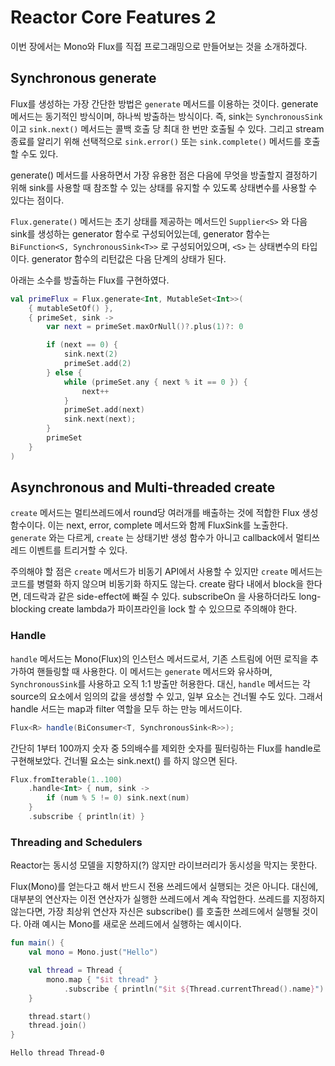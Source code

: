 # Reactor Core Features 2

이번 장에서는 Mono와 Flux를 직접 프로그래밍으로 만들어보는 것을 소개하겠다. 



## Synchronous generate

Flux를 생성하는 가장 간단한 방법은 `generate` 메서드를 이용하는 것이다. generate 메서드는 동기적인 방식이며, 하나씩 방출하는 방식이다. 즉, sink는 `SynchronousSink` 이고 `sink.next()` 메서드는 콜백 호출 당 최대 한 번만 호출될 수 있다. 그리고 stream 종료를 알리기 위해 선택적으로 `sink.error()` 또는 `sink.complete()` 메서드를 호출할 수도 있다.

generate() 메서드를 사용하면서 가장 유용한 점은 다음에 무엇을 방출할지 결정하기 위해 sink를 사용할 때 참조할 수 있는 상태를 유지할 수 있도록 상태변수를 사용할 수 있다는 점이다. 

`Flux.generate()` 메서드는 초기 상태를 제공하는 메서드인 `Supplier<S>` 와 다음 sink를 생성하는 generator 함수로 구성되어있는데, generator 함수는 `BiFunction<S, SynchronousSink<T>>` 로 구성되어있으며, `<S>` 는 상태변수의 타입이다. generator 함수의 리턴값은 다음 단계의 상태가 된다.



아래는 소수를 방출하는 Flux를 구현하였다.

```kotlin
val primeFlux = Flux.generate<Int, MutableSet<Int>>(
    { mutableSetOf() },
    { primeSet, sink ->
        var next = primeSet.maxOrNull()?.plus(1)?: 0

        if (next == 0) {
            sink.next(2)
            primeSet.add(2)
        } else {
            while (primeSet.any { next % it == 0 }) {
                next++
            }
            primeSet.add(next)
            sink.next(next);
        }
        primeSet
    }
)
```



## Asynchronous and Multi-threaded create

`create` 메서드는 멀티쓰레드에서 round당 여러개를 배출하는 것에 적합한 Flux 생성 함수이다. 이는 next, error, complete 메서드와 함께 FluxSink를 노출한다. `generate` 와는 다르게, `create` 는 상태기반 생성 함수가 아니고 callback에서 멀티쓰레드 이벤트를 트리거할 수 있다.

주의해야 할 점은 `create` 메서드가 비동기 API에서 사용할 수 있지만 `create` 메서드는 코드를 병렬화 하지 않으며 비동기화 하지도 않는다. create 람다 내에서 block을 한다면, 데드락과 같은 side-effect에 빠질 수 있다. subscribeOn 을 사용하더라도 long-blocking create lambda가 파이프라인을 lock 할 수 있으므로 주의해야 한다. 















### Handle

`handle` 메서드는 Mono(Flux)의 인스턴스 메서드로서, 기존 스트림에 어떤 로직을 추가하여 핸들링할 때 사용한다. 이 메서드는 `generate` 메서드와 유사하며, `SynchronousSink`를 사용하고 오직 1:1 방출만 허용한다. 대신, `handle` 메서드는 각 source의 요소에서 임의의 값을 생성할 수 있고, 일부 요소는 건너뛸 수도 있다. 그래서 handle 서드는 map과 filter 역할을 모두 하는 만능 메서드이다.

```java
Flux<R> handle(BiConsumer<T, SynchronousSink<R>>);	
```



간단히 1부터 100까지 숫자 중 5의배수를 제외한 숫자를 필터링하는 Flux를 handle로 구현해보았다. 건너뛸 요소는 sink.next() 를 하지 않으면 된다.

```kotlin
Flux.fromIterable(1..100)
    .handle<Int> { num, sink ->
        if (num % 5 != 0) sink.next(num)
    }
    .subscribe { println(it) }
```





### Threading and Schedulers

Reactor는 동시성 모델을 지향하지(?) 않지만 라이브러리가 동시성을 막지는 못한다. 

Flux(Mono)를 얻는다고 해서 반드시 전용 쓰레드에서 실행되는 것은 아니다. 대신에, 대부분의 연산자는 이전 연산자가 실행한 쓰레드에서 계속 작업한다. 쓰레드를 지정하지 않는다면, 가장 최상위 연산자 자신은 subscribe() 를 호출한 쓰레드에서 실행될 것이다. 아래 예시는 Mono를 새로운 쓰레드에서 실행하는 예시이다.

```kotlin
fun main() {
    val mono = Mono.just("Hello")

    val thread = Thread {
        mono.map { "$it thread" }
            .subscribe { println("$it ${Thread.currentThread().name}") }
    }

    thread.start()
    thread.join()
}
```

```
Hello thread Thread-0
```






































